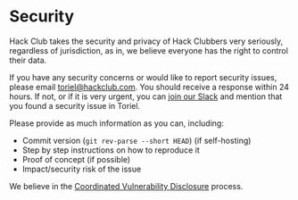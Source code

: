 # Security

Hack Club takes the security and privacy of Hack Clubbers very seriously, regardless of jurisdiction, as in, we believe everyone has the right to control their data.

If you have any security concerns or would like to report security issues, please email toriel@hackclub.com. You should receive a response within 24 hours. If not, or if it is very urgent, you can [join our Slack](https://hackclub.com/slack) and mention that you found a security issue in Toriel.

Please provide as much information as you can, including:
- Commit version (`git rev-parse --short HEAD`) (if self-hosting)
- Step by step instructions on how to reproduce it
- Proof of concept (if possible)
- Impact/security risk of the issue

We believe in the [Coordinated Vulnerability Disclosure](https://www.cisa.gov/coordinated-vulnerability-disclosure-process) process.